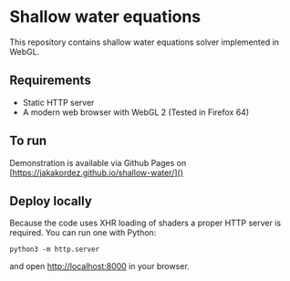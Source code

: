 # Shallow water equations

This repository contains shallow water equations solver implemented in WebGL.

## Requirements

- Static HTTP server
- A modern web browser with WebGL 2 (Tested in Firefox 64)

## To run

Demonstration is available via Github Pages on [https://jakakordez.github.io/shallow-water/]()

## Deploy locally

Because the code uses XHR loading of shaders a proper HTTP server is required. You can run one with Python:

```
python3 -m http.server
```

and open [http://localhost:8000](http://localhost:8000) in your browser.